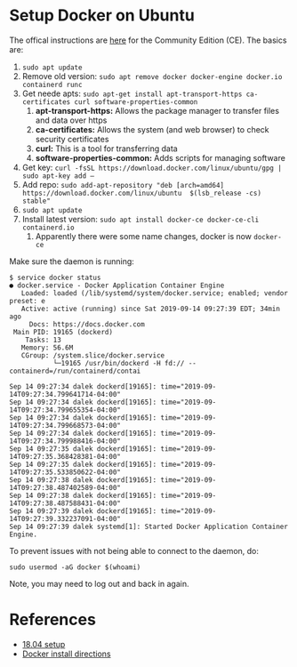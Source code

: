 # Setup Docker on Ubuntu


The offical instructions are [here](https://docs.docker.com/install/linux/docker-ce/ubuntu/) 
for the Community Edition (CE). The basics are:

1. `sudo apt update`
1. Remove old version: `sudo apt remove docker docker-engine docker.io containerd runc`
1. Get neede apts: `sudo apt-get install apt-transport-https ca-certificates curl software-properties-common`
    1. **apt-transport-https:** Allows the package manager to transfer files and data over https
    1. **ca-certificates:** Allows the system (and web browser) to check security certificates
    1. **curl:** This is a tool for transferring data
    1. **software-properties-common:** Adds scripts for managing software
1. Get key: `curl -fsSL https://download.docker.com/linux/ubuntu/gpg | sudo apt-key add –`
1. Add repo: `sudo add-apt-repository "deb [arch=amd64] https://download.docker.com/linux/ubuntu  $(lsb_release -cs)  stable"`
1. `sudo apt update`
1. Install latest version: `sudo apt install docker-ce docker-ce-cli containerd.io`
    1. Apparently there were some name changes, docker is now `docker-ce`

Make sure the daemon is running:

```
$ service docker status
● docker.service - Docker Application Container Engine
   Loaded: loaded (/lib/systemd/system/docker.service; enabled; vendor preset: e
   Active: active (running) since Sat 2019-09-14 09:27:39 EDT; 34min ago
     Docs: https://docs.docker.com
 Main PID: 19165 (dockerd)
    Tasks: 13
   Memory: 56.6M
   CGroup: /system.slice/docker.service
           └─19165 /usr/bin/dockerd -H fd:// --containerd=/run/containerd/contai

Sep 14 09:27:34 dalek dockerd[19165]: time="2019-09-14T09:27:34.799641714-04:00"
Sep 14 09:27:34 dalek dockerd[19165]: time="2019-09-14T09:27:34.799655354-04:00"
Sep 14 09:27:34 dalek dockerd[19165]: time="2019-09-14T09:27:34.799668573-04:00"
Sep 14 09:27:34 dalek dockerd[19165]: time="2019-09-14T09:27:34.799988416-04:00"
Sep 14 09:27:35 dalek dockerd[19165]: time="2019-09-14T09:27:35.368428381-04:00"
Sep 14 09:27:35 dalek dockerd[19165]: time="2019-09-14T09:27:35.533850622-04:00"
Sep 14 09:27:38 dalek dockerd[19165]: time="2019-09-14T09:27:38.487402589-04:00"
Sep 14 09:27:38 dalek dockerd[19165]: time="2019-09-14T09:27:38.487588431-04:00"
Sep 14 09:27:39 dalek dockerd[19165]: time="2019-09-14T09:27:39.332237091-04:00"
Sep 14 09:27:39 dalek systemd[1]: Started Docker Application Container Engine.
```

To prevent issues with not being able to connect to the daemon, do:

```
sudo usermod -aG docker $(whoami)
```
Note, you may need to log out and back in again.

# References

- [18.04 setup](https://phoenixnap.com/kb/how-to-install-docker-on-ubuntu-18-04)
- [Docker install directions](https://docs.docker.com/install/linux/docker-ce/ubuntu/)
